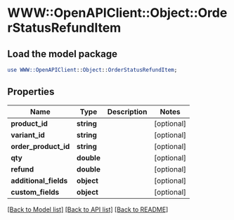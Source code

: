# WWW::OpenAPIClient::Object::OrderStatusRefundItem

## Load the model package
```perl
use WWW::OpenAPIClient::Object::OrderStatusRefundItem;
```

## Properties
Name | Type | Description | Notes
------------ | ------------- | ------------- | -------------
**product_id** | **string** |  | [optional] 
**variant_id** | **string** |  | [optional] 
**order_product_id** | **string** |  | [optional] 
**qty** | **double** |  | [optional] 
**refund** | **double** |  | [optional] 
**additional_fields** | **object** |  | [optional] 
**custom_fields** | **object** |  | [optional] 

[[Back to Model list]](../README.md#documentation-for-models) [[Back to API list]](../README.md#documentation-for-api-endpoints) [[Back to README]](../README.md)



